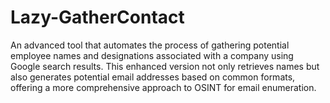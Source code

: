 # Lazy-GatherContact
An advanced tool that automates the process of gathering potential employee names and designations associated with a company using Google search results. This enhanced version not only retrieves names but also generates potential email addresses based on common formats, offering a more comprehensive approach to OSINT for email enumeration.
